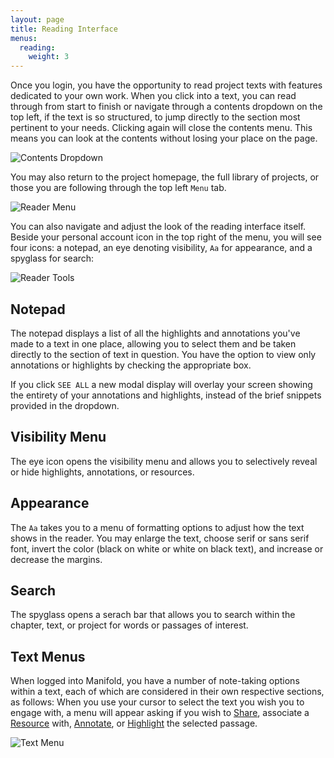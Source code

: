 ```yaml
---
layout: page
title: Reading Interface
menus:
  reading:
    weight: 3
---
```


Once you login, you have the opportunity to read project texts with features dedicated to your own work. When you click into a text, you can read through from start to finish or navigate through a contents dropdown on the top left, if the text is so structured, to jump directly to the section most pertinent to your needs. Clicking again will close the contents menu. This means you can look at the contents without losing your place on the page.

![Contents Dropdown](/docs/assets/reading/contents-drop.png)

You may also return to the project homepage, the full library of projects, or those you are following through the top left `Menu` tab.

![Reader Menu](/docs/assets/reading/reader-menu.png)

You can also navigate and adjust the look of the reading interface itself. Beside your personal account icon in the top right of the menu, you will see four icons: a notepad, an eye denoting visibility, `Aa` for appearance, and a spyglass for search:

![Reader Tools](/docs/assets/reading/reader-tools.png)

<a name="notepad"></a>
## Notepad

The notepad displays a list of all the highlights and annotations you've made to a text in one place, allowing you to select them and be taken directly to the section of text in question. You have the option to view only annotations or highlights by checking the appropriate box.

If you click `SEE ALL` a new modal display will overlay your screen showing the entirety of your annotations and highlights, instead of the brief snippets provided in the dropdown.

<a name="visibility"></a>
## Visibility Menu

The eye icon opens the visibility menu and allows you to selectively reveal or hide highlights, annotations, or resources.

<a name="appearance"></a>
## Appearance

The `Aa` takes you to a menu of formatting options to adjust how the text shows in the reader. You may enlarge the text, choose serif or sans serif font, invert the color (black on white or white on black text), and increase or decrease the margins.

<a name="search"></a>
## Search

The spyglass opens a serach bar that allows you to search within the chapter, text, or project for words or passages of interest.

## Text Menus
When logged into Manifold, you have a number of note-taking options within a text, each of which are considered in their own respective sections, as follows: When you use your cursor to select the text you wish you to engage with, a menu will appear asking if you wish to [Share](sharing.html), associate a [Resource](placing.html) with, [Annotate](annotating.html), or [Highlight](highlighting.html) the selected passage.

![Text Menu](/docs/assets/reading/text-menu.png)
